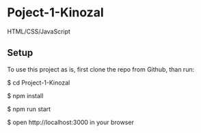 # Poject-1-Kinozal
HTML/CSS/JavaScript

## Setup
To use this project as is, first clone the repo from Github, than run:

$ cd Project-1-Kinozal

$ npm install

$ npm run start

$ open http://localhost:3000 in your browser
